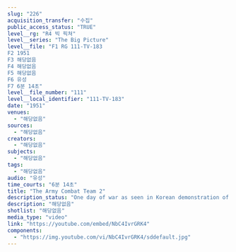 ```yaml
---
slug: "226"
acquisition_transfer: "수집"
public_access_status: "TRUE"
level__rg: "R4 빅 픽쳐"
level__series: "The Big Picture"
level__file: "F1 RG 111-TV-183
F2 1951
F3 해당없음
F4 해당없음
F5 해당없음
F6 유성
F7 6분 14초"
level__file_number: "111"
level__local_identifier: "111-TV-183"
date: "1951"
venues: 
  - "해당없음"
sources: 
  - "해당없음"
creators: 
  - "해당없음"
subjects: 
  - "해당없음"
tags: 
  - "해당없음"
audio: "유성"
time_courts: "6분 14초"
title: "The Army Combat Team 2"
description_status: "One day of war as seen in Korean demonstration of massed firepower and infantrymen."
description: "해당없음"
shotlist: "해당없음"
media_type: "video"
link: "https://youtube.com/embed/NbC4IvrGRK4"
components: 
  - "https://img.youtube.com/vi/NbC4IvrGRK4/sddefault.jpg"
---
```

